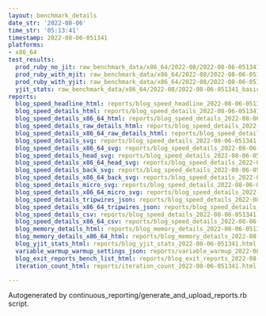 ```yaml
---
layout: benchmark_details
date_str: '2022-08-06'
time_str: '05:13:41'
timestamp: 2022-08-06-051341
platforms:
- x86_64
test_results:
  prod_ruby_no_jit: raw_benchmark_data/x86_64/2022-08/2022-08-06-051341_basic_benchmark_prod_ruby_no_jit.json
  prod_ruby_with_mjit: raw_benchmark_data/x86_64/2022-08/2022-08-06-051341_basic_benchmark_prod_ruby_with_mjit.json
  prod_ruby_with_yjit: raw_benchmark_data/x86_64/2022-08/2022-08-06-051341_basic_benchmark_prod_ruby_with_yjit.json
  yjit_stats: raw_benchmark_data/x86_64/2022-08/2022-08-06-051341_basic_benchmark_yjit_stats.json
reports:
  blog_speed_headline_html: reports/blog_speed_headline_2022-08-06-051341.html
  blog_speed_details_html: reports/blog_speed_details_2022-08-06-051341.html
  blog_speed_details_x86_64_html: reports/blog_speed_details_2022-08-06-051341.x86_64.html
  blog_speed_details_raw_details_html: reports/blog_speed_details_2022-08-06-051341.raw_details.html
  blog_speed_details_x86_64_raw_details_html: reports/blog_speed_details_2022-08-06-051341.x86_64.raw_details.html
  blog_speed_details_svg: reports/blog_speed_details_2022-08-06-051341.svg
  blog_speed_details_x86_64_svg: reports/blog_speed_details_2022-08-06-051341.x86_64.svg
  blog_speed_details_head_svg: reports/blog_speed_details_2022-08-06-051341.head.svg
  blog_speed_details_x86_64_head_svg: reports/blog_speed_details_2022-08-06-051341.x86_64.head.svg
  blog_speed_details_back_svg: reports/blog_speed_details_2022-08-06-051341.back.svg
  blog_speed_details_x86_64_back_svg: reports/blog_speed_details_2022-08-06-051341.x86_64.back.svg
  blog_speed_details_micro_svg: reports/blog_speed_details_2022-08-06-051341.micro.svg
  blog_speed_details_x86_64_micro_svg: reports/blog_speed_details_2022-08-06-051341.x86_64.micro.svg
  blog_speed_details_tripwires_json: reports/blog_speed_details_2022-08-06-051341.tripwires.json
  blog_speed_details_x86_64_tripwires_json: reports/blog_speed_details_2022-08-06-051341.x86_64.tripwires.json
  blog_speed_details_csv: reports/blog_speed_details_2022-08-06-051341.csv
  blog_speed_details_x86_64_csv: reports/blog_speed_details_2022-08-06-051341.x86_64.csv
  blog_memory_details_html: reports/blog_memory_details_2022-08-06-051341.html
  blog_memory_details_x86_64_html: reports/blog_memory_details_2022-08-06-051341.x86_64.html
  blog_yjit_stats_html: reports/blog_yjit_stats_2022-08-06-051341.html
  variable_warmup_warmup_settings_json: reports/variable_warmup_2022-08-06-051341.warmup_settings.json
  blog_exit_reports_bench_list_html: reports/blog_exit_reports_2022-08-06-051341.bench_list.html
  iteration_count_html: reports/iteration_count_2022-08-06-051341.html

---
```

Autogenerated by continuous_reporting/generate_and_upload_reports.rb script.
